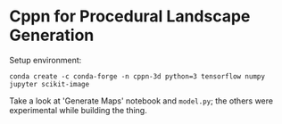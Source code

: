 # Cppn for Procedural Landscape Generation

Setup environment:

```
conda create -c conda-forge -n cppn-3d python=3 tensorflow numpy jupyter scikit-image
```

Take a look at 'Generate Maps' notebook and `model.py`; the others were experimental while
building the thing.
